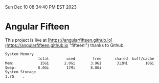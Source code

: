 Sun Dec 10 08:34:40 PM EST 2023

# Angular Fifteen


This project is live at [https://angularfifteen.github.io](https://angularfifteen.github.io "fifteen!") thanks to Github.

```bash
System Memory
               total        used        free      shared  buff/cache   available
Mem:            15Gi       2.0Gi       3.9Gi       313Mi        10Gi        13Gi
Swap:          8.0Gi        17Mi       8.0Gi
System Storage
1.7G	.
```
